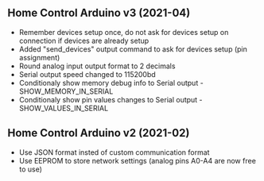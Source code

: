 ## Home Control Arduino v3 (2021-04) ##

* Remember devices setup once, do not ask for devices setup on connection if devices are already setup
* Added "send_devices" output command to ask for devices setup (pin assignment)
* Round analog input output format to 2 decimals
* Serial output speed changed to 115200bd
* Conditionaly show memory debug info to Serial output - SHOW_MEMORY_IN_SERIAL
* Conditionaly show pin values changes to Serial output - SHOW_VALUES_IN_SERIAL

## Home Control Arduino v2 (2021-02) ##

* Use JSON format insted of custom communication format
* Use EEPROM to store network settings (analog pins A0-A4 are now free to use)